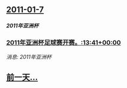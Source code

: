 ## [2011-01-7](/news/2011/01/7/index.md)

##### 2011年亚洲杯
### [2011年亚洲杯足球赛开赛。:13:41+00:00](/news/2011/01/7/2011年亚洲杯足球赛开赛-13-41-00-00.md)
_消息: 2011年亚洲杯_

## [前一天...](/news/2011/01/6/index.md)

